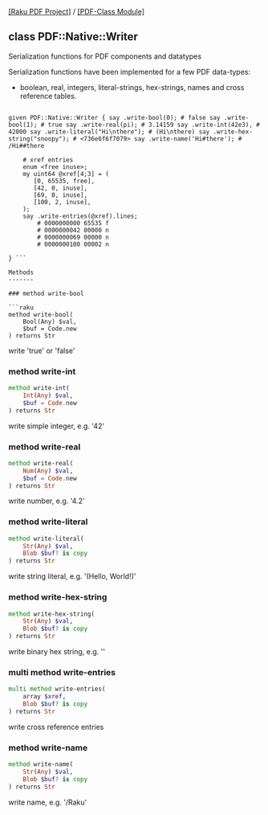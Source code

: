 [[Raku PDF Project]](https://pdf-raku.github.io)
 / [[PDF-Class Module]](https://pdf-raku.github.io/PDF-Class-raku)

class PDF::Native::Writer
-------------------------

Serialization functions for PDF components and datatypes

Serialization functions have been implemented for a few PDF data-types:

- boolean, real, integers, literal-strings, hex-strings, names and cross reference tables.

``` use PDF::Native::Writer;

given PDF::Native::Writer { say .write-bool(0); # false say .write-bool(1); # true say .write-real(pi); # 3.14159 say .write-int(42e3), # 42000 say .write-literal("Hi\nthere"); # (Hi\nthere) say .write-hex-string("snoopy"); # <736e6f6f7079> say .write-name('Hi#there'); # /Hi##there

    # xref entries
    enum <free inuse>;
    my uint64 @xref[4;3] = (
       [0, 65535, free],
       [42, 0, inuse],
       [69, 0, inuse],
       [100, 2, inuse],
    );
    say .write-entries(@xref).lines;
        # 0000000000 65535 f 
        # 0000000042 00000 n 
        # 0000000069 00000 n 
        # 0000000100 00002 n

} ```

Methods
-------

### method write-bool

```raku
method write-bool(
    Bool(Any) $val,
    $buf = Code.new
) returns Str
```

write 'true' or 'false'

### method write-int

```raku
method write-int(
    Int(Any) $val,
    $buf = Code.new
) returns Str
```

write simple integer, e.g. '42'

### method write-real

```raku
method write-real(
    Num(Any) $val,
    $buf = Code.new
) returns Str
```

write number, e.g. '4.2'

### method write-literal

```raku
method write-literal(
    Str(Any) $val,
    Blob $buf? is copy
) returns Str
```

write string literal, e.g. '(Hello, World!)'

### method write-hex-string

```raku
method write-hex-string(
    Str(Any) $val,
    Blob $buf? is copy
) returns Str
```

write binary hex string, e.g. '<deadbeef>'

### multi method write-entries

```raku
multi method write-entries(
    array $xref,
    Blob $buf? is copy
) returns Str
```

write cross reference entries

### method write-name

```raku
method write-name(
    Str(Any) $val,
    Blob $buf? is copy
) returns Str
```

write name, e.g. '/Raku'

